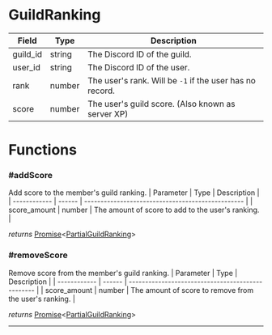 # GuildRanking

| Field    | Type   | Description                                              |
| -------- | ------ | -------------------------------------------------------- |
| guild_id | string | The Discord ID of the guild.                             |
| user_id  | string | The Discord ID of the user.                              |
| rank     | number | The user's rank. Will be `-1` if the user has no record. |
| score    | number | The user's guild score. (Also known as server XP)        |

# Functions

### #addScore

Add score to the member's guild ranking.
| Parameter | Type | Description |
| ------------ | ------ | ------------------------------------------------- |
| score_amount | number | The amount of score to add to the user's ranking. |

_returns_ [Promise](https://developer.mozilla.org/en-US/docs/Web/JavaScript/Reference/Global_Objects/Promise)<[PartialGuildRanking](PartialGuildRanking.md)>

### #removeScore

Remove score from the member's guild ranking.
| Parameter | Type | Description |
| ------------ | ------ | ------------------------------------------------- |
| score_amount | number | The amount of score to remove from the user's ranking. |

_returns_ [Promise](https://developer.mozilla.org/en-US/docs/Web/JavaScript/Reference/Global_Objects/Promise)<[PartialGuildRanking](PartialGuildRanking.md)>

---
